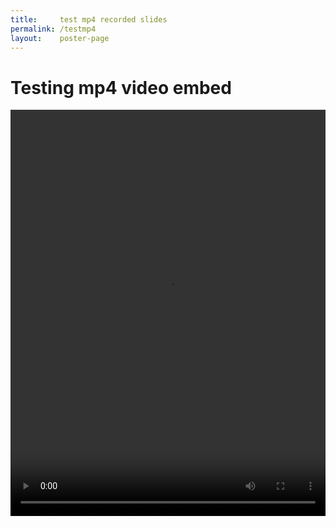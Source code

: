 ```yaml
---
title:     test mp4 recorded slides
permalink: /testmp4
layout:    poster-page
---
```


# Testing mp4 video embed

<video width="100%" height="650" controls>
  <source src="https://bytemal.github.io/bytemal-2020/submissions/files/tests/Test-recording.mp4" type="video/mp4">
</video>

